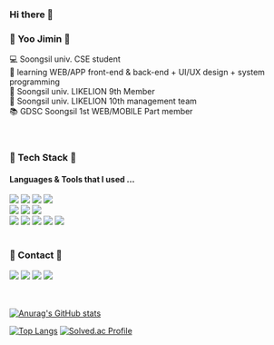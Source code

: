 ### Hi there 👋

  
  ### 🌱 Yoo Jimin 🌱
  💻 Soongsil univ. CSE student <br>
  🌱 learning WEB/APP front-end & back-end + UI/UX design + system programming <br>
  🦁 Soongsil univ. LIKELION 9th Member <br>
  🦁 Soongsil univ. LIKELION 10th management team <br>
  📚 GDSC Soongsil 1st WEB/MOBILE Part member <br>
  <br><br>

   ### 🔨 Tech Stack 🔨
   #### Languages & Tools that I used ...
  <img src="https://img.shields.io/badge/C-00599C?style=flat-square&logo=c&logoColor=white"/></a>
  <img src="https://img.shields.io/badge/C++-3766AB?style=flat-square&logo=c++&logoColor=white"/></a> 
  <img src="https://img.shields.io/badge/Java-339933?style=flat-square&logo=Java&logoColor=white"/></a>
  <img src="https://img.shields.io/badge/Python-1572B6?style=flat-square&logo=Python&logoColor=white"/></a>
  <br>
  <img src="https://img.shields.io/badge/HTML5-E34F26?style=flat-square&logo=HTML5&logoColor=white"/></a> 
  <img src="https://img.shields.io/badge/CSS-1572B6?style=flat-square&logo=CSS3&logoColor=white"/></a> 
  <img src="https://img.shields.io/badge/JavaScript-F7DF1E?style=flat-square&logo=JavaScript&logoColor=white"/></a>
  <br>
  <img src="https://img.shields.io/badge/Linux-A34F26?style=flat-square&logo=Linux&logoColor=white"/></a>
  <img src="https://img.shields.io/badge/Django-4479A1?style=flat-square&logo=Django&logoColor=white"/></a> 
  <img src="https://img.shields.io/badge/Spring-20c997?style=flat-square&logo=Spring&logoColor=white"/></a>
  <img src="https://img.shields.io/badge/React-1DF5F5?style=flat-square&logo=React&logoColor=white"/></a>
  <img src="https://img.shields.io/badge/Amazon AWS-232F3E?style=flat-square&logo=Amazon%20AWS&logoColor=white"/></a>
  <br><br>
  
  ### 📧 Contact 📧
  <a href="https://blog.naver.com/dbwlals9936" target="_blank"><img src="https://img.shields.io/badge/Blog-20c997?style=flat-square&logo=Naver&logoColor=white"/></a>
  <a href="dbwlals9936@gmail.com" target="_blank"><img src="https://img.shields.io/badge/Gmail-E34F26?style=flat-square&logo=Gmail&logoColor=white"/></a>
  <a href="dbwlals9936@naver.com" target="_blank"><img src="https://img.shields.io/badge/Email-339933?style=flat-square&logo=Naver&logoColor=white"/></a>
  <a href="https://github.com/yoo-jimin127" target="_blank"><img src="https://img.shields.io/badge/Github-232F3E?style=flat-square&logo=Github&logoColor=white"/></a>
  <br><br><br>
  
  
  [![Anurag's GitHub stats](https://github-readme-stats.vercel.app/api?username=yoo-jimin127)](https://github.com/yoo-jimin127/github-readme-stats)

  [![Top Langs](https://github-readme-stats.vercel.app/api/top-langs/?username=yoo-jimin127&layout=compact&theme=dracula)](https://github.com/metleeha)
  [![Solved.ac Profile](http://mazassumnida.wtf/api/v2/generate_badge?boj=dbwlals9936)](https://solved.ac/dbwlals9936/)

</div>

